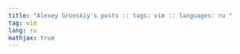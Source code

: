 ```yaml
---
title: "Alexey Gronskiy's posts :: tags: vim :: languages: ru "
tag: vim
lang: ru
mathjax: true
---
```

<!-- Generated automatically -->